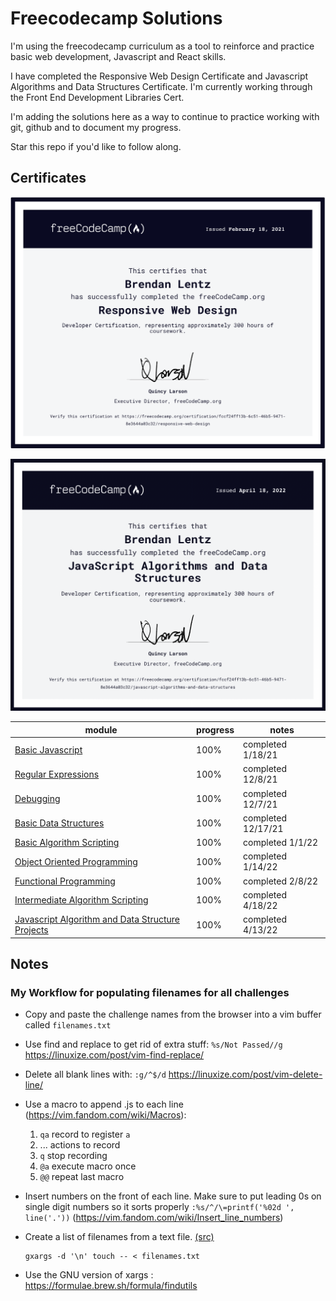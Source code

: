 # Freecodecamp Solutions

I'm using the freecodecamp curriculum as a tool to reinforce and practice basic web development, Javascript and React skills.

I have completed the Responsive Web Design Certificate and Javascript Algorithms and Data Structures Certificate. I'm currently working through the Front End Development Libraries Cert.

I'm adding the solutions here as a way to continue to practice working with git,
github and to document my progress. 

Star this repo if you'd like to follow along. 

## Certificates 

[<img
src="https://github.com/blentz100/freecodecamp-solutions/blob/main/images/responsive_cert.png?raw=true"
alt="drawing" width="700"/>](https://freecodecamp.org/certification/fccf24ff13b-6c51-46b5-9471-8e3644a03c32/responsive-web-design)

[<img
src="https://github.com/blentz100/freecodecamp-solutions/blob/main/images/fcc_js_cert.png?raw=true"
alt="drawing" width="700"/>](https://www.freecodecamp.org/certification/fccf24ff13b-6c51-46b5-9471-8e3644a03c32/javascript-algorithms-and-data-structures)

| module | progress | notes
| --- | --- | --- 
| [Basic Javascript](https://github.com/blentz100/freecodecamp-solutions/tree/main/Javascript%20Algorithms%20and%20Data%20Structures/Basic%20Javascript) | 100%  | completed 1/18/21 |
| [Regular Expressions](https://github.com/blentz100/freecodecamp-solutions/tree/main/Javascript%20Algorithms%20and%20Data%20Structures/Regular%20Expressions) | 100%  | completed 12/8/21 |
| [Debugging](https://github.com/blentz100/freecodecamp-solutions/tree/main/Javascript%20Algorithms%20and%20Data%20Structures/Debugging) | 100%  | completed 12/7/21 |
| [Basic Data Structures](https://github.com/blentz100/freecodecamp-solutions/tree/main/Javascript%20Algorithms%20and%20Data%20Structures/Basic%20Data%20Structures) | 100% | completed 12/17/21 |
| [Basic Algorithm Scripting](https://github.com/blentz100/freecodecamp-solutions/tree/main/Javascript%20Algorithms%20and%20Data%20Structures/Basic%20Algorithm%20Scripting) | 100%  | completed 1/1/22 |
| [Object Oriented Programming](https://github.com/blentz100/freecodecamp-solutions/tree/main/Javascript%20Algorithms%20and%20Data%20Structures/Object%20Oriented%20Programming) | 100% | completed 1/14/22 |
| [Functional Programming](https://www.freecodecamp.org/learn/javascript-algorithms-and-data-structures/#functional-programming) | 100%  | completed 2/8/22 |
| [Intermediate Algorithm Scripting](https://www.freecodecamp.org/learn/javascript-algorithms-and-data-structures/#intermediate-algorithm-scripting) | 100% | completed 4/18/22 |
| [Javascript Algorithm and Data Structure Projects](https://www.freecodecamp.org/learn/javascript-algorithms-and-data-structures/#javascript-algorithms-and-data-structures-projects) | 100% | completed 4/13/22 |



## Notes

### My Workflow for populating filenames for all challenges

- Copy and paste the challenge names from the browser into a vim buffer called ```filenames.txt```
- Use find and replace to get rid of extra stuff: ```%s/Not Passed//g``` https://linuxize.com/post/vim-find-replace/
- Delete all blank lines with: ```:g/^$/d``` https://linuxize.com/post/vim-delete-line/
- Use a macro to append .js to each line (https://vim.fandom.com/wiki/Macros): 
    1. ```qa``` record to register ```a```
    1. ... actions to record
    1. ```q``` stop recording
    1. ```@a``` execute macro once
    1. ```@@``` repeat last macro


- Insert numbers on the front of each line. Make sure to put leading 0s on single digit numbers so it sorts properly
```:%s/^/\=printf('%02d ', line('.'))``` (https://vim.fandom.com/wiki/Insert_line_numbers)


- Create a list of filenames from a text file. [(src)](https://unix.stackexchange.com/questions/456632/create-files-from-a-list-of-text-files) 
  ```console
  gxargs -d '\n' touch -- < filenames.txt
  ```
- Use the GNU version of xargs : https://formulae.brew.sh/formula/findutils
